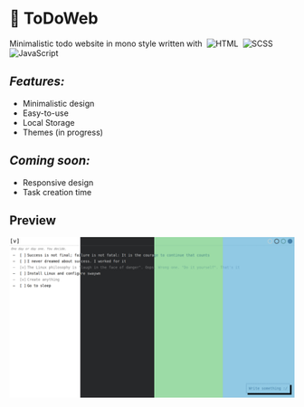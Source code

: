 # &#128221; ToDoWeb
Minimalistic todo website in mono style written with&nbsp;
<img loading="lazy" height=16px src="https://cdn.simpleicons.org/html5/e34f26" title="HTML"></img>&nbsp;
<img loading="lazy" height=16px src="https://cdn.simpleicons.org/sass/cc6699" title="SCSS"></img>&nbsp;
<img loading="lazy" height=16px src="https://cdn.simpleicons.org/javascript/f7df1e" title="JavaScript"></img>&nbsp;
## ***Features:***
  + Minimalistic design
  + Easy-to-use
  + Local Storage
  + Themes (in progress)
## ***Coming soon:***
  + Responsive design
  + Task creation time
## Preview
![Preview](https://raw.githubusercontent.com/hkooost/ToDoWeb/534e093cd976b433785ab9351f06274a4c894107/assets/preview.jpg)
